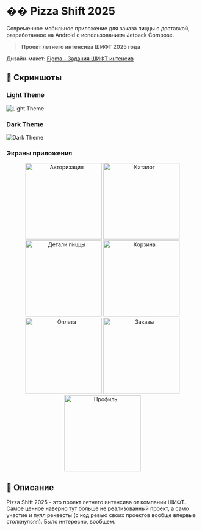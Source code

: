 # �� Pizza Shift 2025

Современное мобильное приложение для заказа пиццы с доставкой, разработанное на Android с использованием Jetpack Compose.

> **Проект летнего интенсива ШИФТ 2025 года**

Дизайн-макет: [Figma - Задания ШИФТ интенсив](https://www.figma.com/design/HbwUMBOWcrPBkPTmRPYwor/%D0%97%D0%B0%D0%B4%D0%B0%D0%BD%D0%B8%D1%8F-%D0%A8%D0%98%D0%A4%D0%A2-%D0%B8%D0%BD%D1%82%D0%B5%D0%BD%D1%81%D0%B8%D0%B2?node-id=13419-18771&t=jQSm8CokFSeAEP0e-0)

## 📱 Скриншоты

### Light Theme

![Light Theme](images/auth_white.png)

### Dark Theme

![Dark Theme](images/auth1_dark.png)

### Экраны приложения

<div align="center">
  <img src="images/auth_white.png" width="200" alt="Авторизация">
  <img src="images/cataog_white.png" width="200" alt="Каталог">
  <img src="images/catalog_detail_white.png" width="200" alt="Детали пиццы">
  <img src="images/cart_white.png" width="200" alt="Корзина">
  <img src="images/payment_white.png" width="200" alt="Оплата">
  <img src="images/orders_white.png" width="200" alt="Заказы">
  <img src="images/profile_white.png" width="200" alt="Профиль">
</div>

## 📱 Описание

Pizza Shift 2025 - это проект летнего интенсива от компании ШИФТ. Самое ценное наверно тут больше не реализованный проект, а само участие и пулл реквесты (с код ревью своих проектов вообще впервые столкнулсяя). Было интересно, вообщем. 

